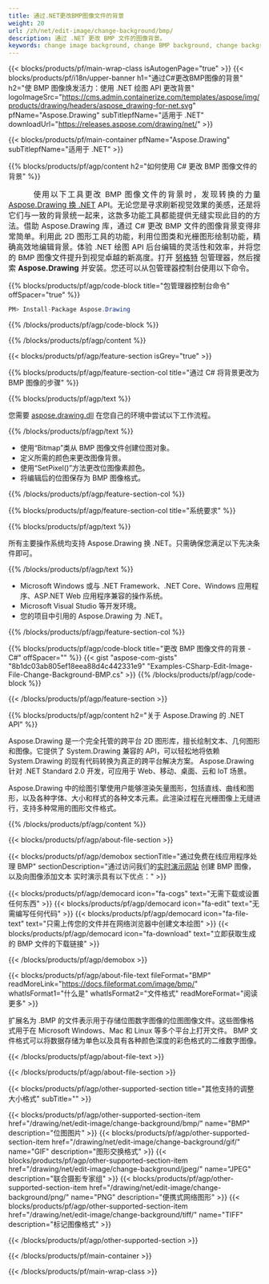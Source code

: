 ```yaml
---
title: 通过.NET更改BMP图像文件的背景
weight: 20
url: /zh/net/edit-image/change-background/bmp/
description: 通过 .NET 更改 BMP 文件的图像背景。
keywords: change image background, change BMP background, change background via C#, 2D graphics, drawing API, edit background in C#, Drawing 适用于 .NET, save bitmap, save BMP image, cross-platform 2D graphic library, Bitmap class, raster graphics drawing, rendering raster images, BMP image file
---
```


{{< blocks/products/pf/main-wrap-class isAutogenPage="true" >}}
{{< blocks/products/pf/i18n/upper-banner h1="通过C#更改BMP图像的背景" h2="使 BMP 图像焕发活力：使用 .NET 绘图 API 更改背景" logoImageSrc="https://cms.admin.containerize.com/templates/aspose/img/products/drawing/headers/aspose_drawing-for-net.svg" pfName="Aspose.Drawing" subTitlepfName="适用于 .NET" downloadUrl="https://releases.aspose.com/drawing/net/" >}}

{{< blocks/products/pf/main-container pfName="Aspose.Drawing" subTitlepfName="适用于 .NET" >}}


{{% blocks/products/pf/agp/content h2="如何使用 C# 更改 BMP 图像文件的背景" %}}

<p align="justify" style="text-indent:50px;font-size:15px;">
使用以下工具更改 BMP 图像文件的背景时，发现转换的力量 <a href="https://products.aspose.com/drawing/net">Aspose.Drawing 换 .NET</a> API。无论您是寻求刷新视觉效果的美感，还是将它们与一致的背景统一起来，这款多功能工具都能提供无缝实现此目的的方法。借助 Aspose.Drawing 库，通过 C# 更改 BMP 文件的图像背景变得非常简单。利用此 2D 图形工具的功能，利用位图类和光栅图形绘制功能，精确高效地编辑背景。体验 .NET 绘图 API 后台编辑的灵活性和效率，并将您的 BMP 图像文件提升到视觉卓越的新高度。打开 <a href="https://www.nuget.org/packages/aspose.drawing">努格特</a> 包管理器，然后搜索 <b>Aspose.Drawing</b> 并安装。您还可以从包管理器控制台使用以下命令。</p>

{{% blocks/products/pf/agp/code-block title="包管理器控制台命令" offSpacer="true" %}}
```cs
PM> Install-Package Aspose.Drawing
```
{{% /blocks/products/pf/agp/code-block %}}

{{% /blocks/products/pf/agp/content %}}


{{< blocks/products/pf/agp/feature-section isGrey="true" >}}

{{% blocks/products/pf/agp/feature-section-col title="通过 C# 将背景更改为 BMP 图像的步骤" %}}

{{% blocks/products/pf/agp/text %}}

您需要 [aspose.drawing.dll](https://downloads.aspose.com/drawing/net) 在您自己的环境中尝试以下工作流程。

{{% /blocks/products/pf/agp/text %}}

+ 使用“Bitmap”类从 BMP 图像文件创建位图对象。
+ 定义所需的颜色来更改图像背景。
+ 使用“SetPixel()”方法更改位图像素颜色。
+ 将编辑后的位图保存为 BMP 图像格式。

{{% /blocks/products/pf/agp/feature-section-col %}}

{{% blocks/products/pf/agp/feature-section-col title="系统要求" %}}

{{% blocks/products/pf/agp/text %}}

所有主要操作系统均支持 Aspose.Drawing 换 .NET。只需确保您满足以下先决条件即可。

{{% /blocks/products/pf/agp/text %}}

- Microsoft Windows 或与 .NET Framework、.NET Core、Windows 应用程序、ASP.NET Web 应用程序兼容的操作系统。
- Microsoft Visual Studio 等开发环境。
- 您的项目中引用的 Aspose.Drawing 为 .NET。

{{% /blocks/products/pf/agp/feature-section-col %}}

{{% blocks/products/pf/agp/code-block title="更改 BMP 图像文件的背景 - C#" offSpacer="" %}}
{{< gist "aspose-com-gists" "8b1dc03ab805ef18eea88d4c442331e9" "Examples-CSharp-Edit-Image-File-Change-Background-BMP.cs" >}}
{{% /blocks/products/pf/agp/code-block %}}

{{< /blocks/products/pf/agp/feature-section >}}


<!-- aboutfile Starts -->

{{% blocks/products/pf/agp/content h2="关于 Aspose.Drawing 的 .NET API" %}}

Aspose.Drawing 是一个完全托管的跨平台 2D 图形库，擅长绘制文本、几何图形和图像。它提供了 System.Drawing 兼容的 API，可以轻松地将依赖 System.Drawing 的现有代码转换为真正的跨平台解决方案。 Aspose.Drawing 针对 .NET Standard 2.0 开发，可应用于 Web、移动、桌面、云和 IoT 场景。

Aspose.Drawing 中的绘图引擎使用户能够渲染矢量图形，包括直线、曲线和图形，以及各种字体、大小和样式的各种文本元素。此渲染过程在光栅图像上无缝进行，支持多种常用的图形文件格式。

{{% /blocks/products/pf/agp/content %}}


{{< blocks/products/pf/agp/about-file-section >}}

{{< blocks/products/pf/agp/demobox sectionTitle="通过免费在线应用程序处理 BMP" sectionDescription="通过访问我们的[实时演示网站](https://products.aspose.app/drawing) 创建 BMP 图像，以及向图像添加文本 实时演示具有以下优点：" >}}

{{< blocks/products/pf/agp/democard icon="fa-cogs" text="无需下载或设置任何东西" >}}
{{< blocks/products/pf/agp/democard icon="fa-edit" text="无需编写任何代码" >}}
{{< blocks/products/pf/agp/democard icon="fa-file-text" text="只需上传您的文件并在网络浏览器中创建文本绘图" >}}
{{< blocks/products/pf/agp/democard icon="fa-download" text="立即获取生成的 BMP 文件的下载链接" >}}

{{< /blocks/products/pf/agp/demobox >}}

{{< blocks/products/pf/agp/about-file-text fileFormat="BMP" readMoreLink="https://docs.fileformat.com/image/bmp/" whatIsFormat1="什么是" whatIsFormat2="文件格式" readMoreFormat="阅读更多" >}}

扩展名为 .BMP 的文件表示用于存储位图数字图像的位图图像文件。这些图像格式用于在 Microsoft Windows、Mac 和 Linux 等多个平台上打开文件。 BMP 文件格式可以将数据存储为单色以及具有各种颜色深度的彩色格式的二维数字图像。

{{< /blocks/products/pf/agp/about-file-text >}}

{{< /blocks/products/pf/agp/about-file-section >}}

<!-- aboutfile Ends -->


{{< blocks/products/pf/agp/other-supported-section title="其他支持的调整大小格式" subTitle="" >}}

{{< blocks/products/pf/agp/other-supported-section-item href="/drawing/net/edit-image/change-background/bmp/" name="BMP" description="位图图片" >}}
{{< blocks/products/pf/agp/other-supported-section-item href="/drawing/net/edit-image/change-background/gif/" name="GIF" description="图形交换格式" >}}
{{< blocks/products/pf/agp/other-supported-section-item href="/drawing/net/edit-image/change-background/jpeg/" name="JPEG" description="联合摄影专家组" >}}
{{< blocks/products/pf/agp/other-supported-section-item href="/drawing/net/edit-image/change-background/png/" name="PNG" description="便携式网络图形" >}}
{{< blocks/products/pf/agp/other-supported-section-item href="/drawing/net/edit-image/change-background/tiff/" name="TIFF" description="标记图像格式" >}}

{{< /blocks/products/pf/agp/other-supported-section >}}

{{< /blocks/products/pf/main-container >}}

{{< /blocks/products/pf/main-wrap-class >}}
